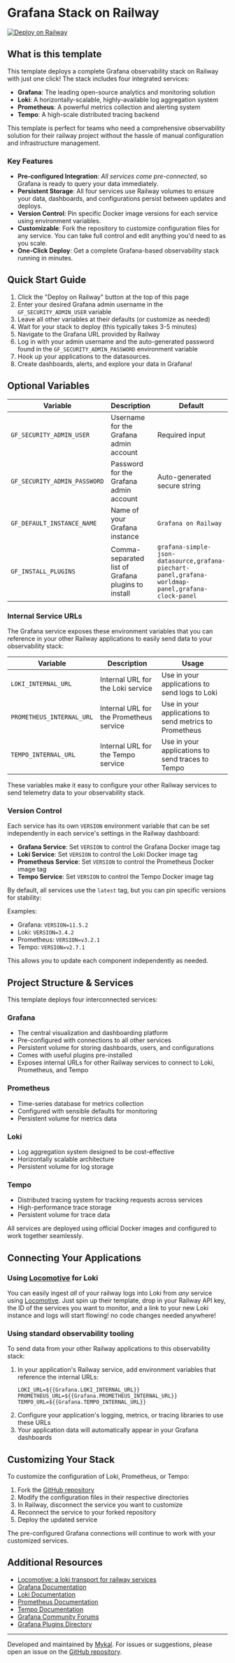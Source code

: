 # Grafana Stack on Railway

[![Deploy on Railway](https://railway.com/button.svg)](https://railway.com/template/8TLSQD?referralCode=IFlm92)

## What is this template

This template deploys a complete Grafana observability stack on Railway with just one click! The stack includes four integrated services:

- **Grafana**: The leading open-source analytics and monitoring solution
- **Loki**: A horizontally-scalable, highly-available log aggregation system
- **Prometheus**: A powerful metrics collection and alerting system
- **Tempo**: A high-scale distributed tracing backend

This template is perfect for teams who need a comprehensive observability solution for their railway project without the hassle of manual configuration and infrastructure management.

### Key Features

- **Pre-configured Integration**: _All services come pre-connected_, so Grafana is ready to query your data immediately.
- **Persistent Storage**: All four services use Railway volumes to ensure your data, dashboards, and configurations persist between updates and deploys.
- **Version Control**: Pin specific Docker image versions for each service using environment variables.
- **Customizable**: Fork the repository to customize configuration files for any service. You can take full control and edit anything you'd need to as you scale.
- **One-Click Deploy**: Get a complete Grafana-based observability stack running in minutes.

## Quick Start Guide

1. Click the "Deploy on Railway" button at the top of this page
2. Enter your desired Grafana admin username in the `GF_SECURITY_ADMIN_USER` variable
3. Leave all other variables at their defaults (or customize as needed)
4. Wait for your stack to deploy (this typically takes 3-5 minutes)
5. Navigate to the Grafana URL provided by Railway
6. Log in with your admin username and the auto-generated password found in the `GF_SECURITY_ADMIN_PASSWORD` environment variable
7. Hook up your applications to the datasources.
8. Create dashboards, alerts, and explore your data in Grafana!

## Optional Variables

| Variable | Description | Default |
|----------|-------------|---------|
| `GF_SECURITY_ADMIN_USER` | Username for the Grafana admin account | Required input |
| `GF_SECURITY_ADMIN_PASSWORD` | Password for the Grafana admin account | Auto-generated secure string |
| `GF_DEFAULT_INSTANCE_NAME` | Name of your Grafana instance | `Grafana on Railway` |
| `GF_INSTALL_PLUGINS` | Comma-separated list of Grafana plugins to install | `grafana-simple-json-datasource,grafana-piechart-panel,grafana-worldmap-panel,grafana-clock-panel` |

### Internal Service URLs

The Grafana service exposes these environment variables that you can reference in your other Railway applications to easily send data to your observability stack:

| Variable | Description | Usage |
|----------|-------------|-------|
| `LOKI_INTERNAL_URL` | Internal URL for the Loki service | Use in your applications to send logs to Loki |
| `PROMETHEUS_INTERNAL_URL` | Internal URL for the Prometheus service | Use in your applications to send metrics to Prometheus |
| `TEMPO_INTERNAL_URL` | Internal URL for the Tempo service | Use in your applications to send traces to Tempo |

These variables make it easy to configure your other Railway services to send telemetry data to your observability stack.

### Version Control

Each service has its own `VERSION` environment variable that can be set independently in each service's settings in the Railway dashboard:

- **Grafana Service**: Set `VERSION` to control the Grafana Docker image tag
- **Loki Service**: Set `VERSION` to control the Loki Docker image tag
- **Prometheus Service**: Set `VERSION` to control the Prometheus Docker image tag
- **Tempo Service**: Set `VERSION` to control the Tempo Docker image tag

By default, all services use the `latest` tag, but you can pin specific versions for stability:

Examples:
- Grafana: `VERSION=11.5.2`
- Loki: `VERSION=3.4.2`
- Prometheus: `VERSION=v3.2.1`
- Tempo: `VERSION=v2.7.1`

This allows you to update each component independently as needed.

## Project Structure & Services

This template deploys four interconnected services:

### Grafana
- The central visualization and dashboarding platform
- Pre-configured with connections to all other services
- Persistent volume for storing dashboards, users, and configurations
- Comes with useful plugins pre-installed
- Exposes internal URLs for other Railway services to connect to Loki, Prometheus, and Tempo

### Prometheus
- Time-series database for metrics collection
- Configured with sensible defaults for monitoring
- Persistent volume for metrics data

### Loki
- Log aggregation system designed to be cost-effective
- Horizontally scalable architecture
- Persistent volume for log storage

### Tempo
- Distributed tracing system for tracking requests across services
- High-performance trace storage
- Persistent volume for trace data

All services are deployed using official Docker images and configured to work together seamlessly.

## Connecting Your Applications

### Using [Locomotive](https://railway.com/template/jP9r-f) for Loki

You can easily ingest *all* of your railway logs into Loki from *any* service using [Locomotive](https://railway.com/template/jP9r-f). Just spin up their template, drop in your Railway API key, the ID of the services you want to monitor, and a link to your new Loki instance and logs will start flowing! no code changes needed anywhere!

### Using standard observability tooling

To send data from your other Railway applications to this observability stack:

1. In your application's Railway service, add environment variables that reference the internal URLs:
   ```
   LOKI_URL=${{Grafana.LOKI_INTERNAL_URL}}
   PROMETHEUS_URL=${{Grafana.PROMETHEUS_INTERNAL_URL}}
   TEMPO_URL=${{Grafana.TEMPO_INTERNAL_URL}}
   ```
2. Configure your application's logging, metrics, or tracing libraries to use these URLs
3. Your application data will automatically appear in your Grafana dashboards

## Customizing Your Stack

To customize the configuration of Loki, Prometheus, or Tempo:

1. Fork the [GitHub repository](https://github.com/yourusername/grafana-railway-template)
2. Modify the configuration files in their respective directories
3. In Railway, disconnect the service you want to customize
4. Reconnect the service to your forked repository
5. Deploy the updated service

The pre-configured Grafana connections will continue to work with your customized services.

## Additional Resources

- [Locomotive: a loki transport for railway services](https://railway.com/template/jP9r-f)
- [Grafana Documentation](https://grafana.com/docs/grafana/latest/)
- [Loki Documentation](https://grafana.com/docs/loki/latest/)
- [Prometheus Documentation](https://prometheus.io/docs/introduction/overview/)
- [Tempo Documentation](https://grafana.com/docs/tempo/latest/)
- [Grafana Community Forums](https://community.grafana.com/)
- [Grafana Plugins Directory](https://grafana.com/grafana/plugins/)

---

Developed and maintained by [Mykal](https://mykal.codes). For issues or suggestions, please open an issue on the [GitHub repository](https://github.com/MykalMachon/grafana-stack-railway).
